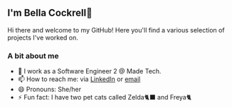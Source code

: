 ## I'm Bella Cockrell👋 

Hi there and welcome to my GitHub! Here you'll find a various selection of projects I've worked on.

### A bit about me
<ul>
<li>🤖 I work as a Software Engineer 2 @ Made Tech.</li>
  <li>📫 How to reach me: via <a href='https://www.linkedin.com/in/bella-cockrell/'>LinkedIn</a> or <a href='mailto: hello@bellacockrell.com'>email</a></li>
<li>😄 Pronouns: She/her</li>
<li>⚡ Fun fact: I have two pet cats called Zelda🐈‍⬛ and Freya🐈‍ </li> 
</ul>
